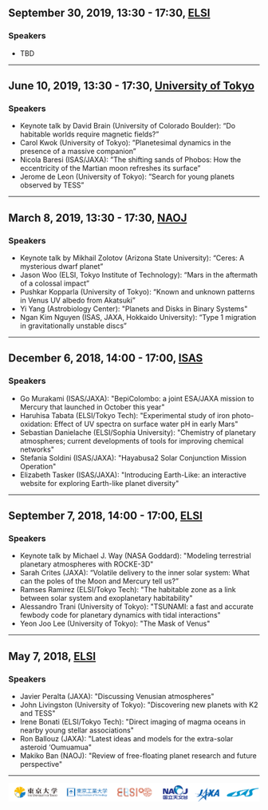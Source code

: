 ## September 30, 2019, 13:30 - 17:30, [ELSI](http://elsi.jp/)
### Speakers
- TBD

---

## June 10, 2019, 13:30 - 17:30, [University of Tokyo](https://www.u-tokyo.ac.jp/en/index.html)
### Speakers
- Keynote talk by David Brain (University of Colorado Boulder): “Do habitable worlds require magnetic fields?”
- Carol Kwok (University of Tokyo): ”Planetesimal dynamics in the presence of a massive companion”
- Nicola Baresi (ISAS/JAXA): ”The shifting sands of Phobos: How the eccentricity of the Martian moon refreshes its surface”
- Jerome de Leon (University of Tokyo): ”Search for young planets observed by TESS”

---

## March 8, 2019, 13:30 - 17:30, [NAOJ](https://www.nao.ac.jp/en/)
### Speakers
- Keynote talk by Mikhail Zolotov (Arizona State University): “Ceres: A mysterious dwarf planet”
- Jason Woo (ELSI, Tokyo Institute of Technology): “Mars in the aftermath of a colossal impact”
- Pushkar Kopparla (University of Tokyo): “Known and unknown patterns in Venus UV albedo from Akatsuki”
- Yi Yang (Astrobiology Center): "Planets and Disks in Binary Systems"
- Ngan Kim Nguyen (ISAS, JAXA, Hokkaido University): “Type 1 migration in gravitationally unstable discs”

---

## December 6, 2018, 14:00 - 17:00, [ISAS](http://www.isas.jaxa.jp/en/)
### Speakers
- Go Murakami (ISAS/JAXA): "BepiColombo: a joint ESA/JAXA mission to Mercury that launched in October this year"
- Haruhisa Tabata (ELSI/Tokyo Tech): "Experimental study of iron photo-oxidation: Effect of UV spectra on surface water pH in early Mars"
- Sebastian Danielache (ELSI/Sophia University): "Chemistry of planetary atmospheres; current developments of tools for improving chemical networks"
- Stefania Soldini (ISAS/JAXA): "Hayabusa2 Solar Conjunction Mission Operation"
- Elizabeth Tasker (ISAS/JAXA): "Introducing Earth-Like: an interactive website for exploring Earth-like planet diversity"

---

## September 7, 2018, 14:00 - 17:00, [ELSI](http://elsi.jp/)
### Speakers
- Keynote talk by Michael J. Way (NASA Goddard): "Modeling terrestrial planetary atmospheres with ROCKE-3D"
- Sarah Crites (JAXA): “Volatile delivery to the inner solar system: What can the poles of the Moon and Mercury tell us?”
- Ramses Ramirez (ELSI/Tokyo Tech): "The habitable zone as a link between solar system and exoplanetary habitability"
- Alessandro Trani (University of Tokyo): "TSUNAMI: a fast and accurate fewbody code for planetary dynamics with tidal interactions"
- Yeon Joo Lee (University of Tokyo): "The Mask of Venus"

---

## May 7, 2018, [ELSI](http://elsi.jp/)
### Speakers
- Javier Peralta (JAXA): "Discussing Venusian atmospheres"
- John Livingston (University of Tokyo): "Discovering new planets with K2 and TESS"
- Irene Bonati (ELSI/Tokyo Tech): "Direct imaging of magma oceans in nearby young stellar associations"
- Ron Ballouz (JAXA): "Latest ideas and models for the extra-solar asteroid ‘Oumuamua"
- Makiko Ban (NAOJ): "Review of free-floating planet research and future perspective"

---
![](images/logos.png)

